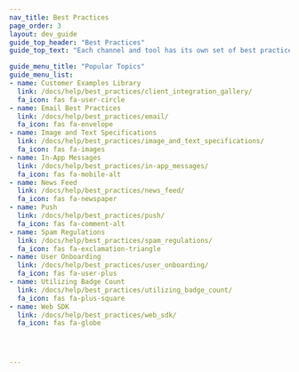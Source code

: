 ```yaml
---
nav_title: Best Practices
page_order: 3
layout: dev_guide
guide_top_header: "Best Practices"
guide_top_text: "Each channel and tool has its own set of best practices that can help you uplevel your campaign or Canvas. If you have a suggestion for a new best practices article, leave feedback at the bottom of this or any page. Or, you can write an article yourself by going to <a href='https://github.com/Appboy/braze-docs'>our Docs Repo</a>. <br> <br>  Choose from the popular topics below or see other articles listed in the navigation panel to your left."

guide_menu_title: "Popular Topics"
guide_menu_list:
- name: Customer Examples Library
  link: /docs/help/best_practices/client_integration_gallery/
  fa_icon: fas fa-user-circle
- name: Email Best Practices
  link: /docs/help/best_practices/email/
  fa_icon: fas fa-envelope
- name: Image and Text Specifications
  link: /docs/help/best_practices/image_and_text_specifications/
  fa_icon: fas fa-images
- name: In-App Messages
  link: /docs/help/best_practices/in-app_messages/
  fa_icon: fas fa-mobile-alt
- name: News Feed
  link: /docs/help/best_practices/news_feed/
  fa_icon: fas fa-newspaper
- name: Push
  link: /docs/help/best_practices/push/
  fa_icon: fas fa-comment-alt
- name: Spam Regulations
  link: /docs/help/best_practices/spam_regulations/
  fa_icon: fas fa-exclamation-triangle
- name: User Onboarding
  link: /docs/help/best_practices/user_onboarding/
  fa_icon: fas fa-user-plus
- name: Utilizing Badge Count
  link: /docs/help/best_practices/utilizing_badge_count/
  fa_icon: fas fa-plus-square
- name: Web SDK
  link: /docs/help/best_practices/web_sdk/
  fa_icon: fas fa-globe




---
```

